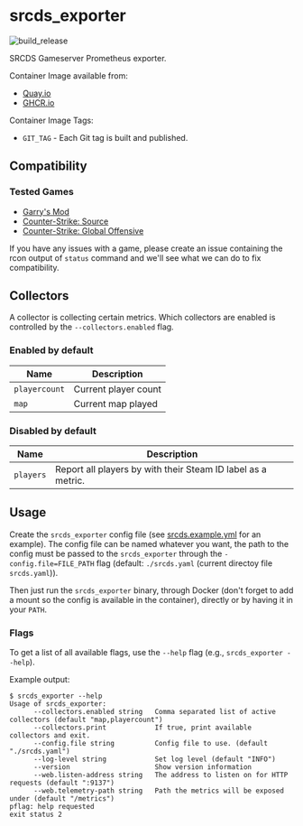 # srcds_exporter

![build_release](https://github.com/galexrt/srcds_exporter/workflows/build_release/badge.svg)

SRCDS Gameserver Prometheus exporter.

Container Image available from:

* [Quay.io](https://quay.io/repository/galexrt/srcds_exporter)
* [GHCR.io](https://github.com/users/galexrt/packages/container/package/srcds_exporter)

Container Image Tags:

* `GIT_TAG` - Each Git tag is built and published.

## Compatibility

### Tested Games

* [Garry's Mod](https://store.steampowered.com/app/4000/Garrys_Mod/)
* [Counter-Strike: Source](https://store.steampowered.com/app/240/CounterStrike_Source/)
* [Counter-Strike: Global Offensive](https://store.steampowered.com/app/730/CounterStrike_Global_Offensive/)

If you have any issues with a game, please create an issue containing the rcon output of `status` command and we'll see what we can do to fix compatibility.

## Collectors

A collector is collecting certain metrics. Which collectors are enabled is controlled by the `--collectors.enabled` flag.

### Enabled by default

| Name          | Description          |
| ------------- | -------------------- |
| `playercount` | Current player count |
| `map`         | Current map played   |

### Disabled by default

| Name      | Description                                                  |
| --------- | ------------------------------------------------------------ |
| `players` | Report all players by with their Steam ID label as a metric. |

## Usage

Create the `srcds_exporter` config file (see [srcds.example.yml](srcds.example.yml) for an example). The config file can be named whatever you want, the path to the config must be passed to the `srcds_exporter` through the `-config.file=FILE_PATH` flag (default: `./srcds.yaml` (current directoy file `srcds.yaml`)).

Then just run the `srcds_exporter` binary, through Docker (don't forget to add a mount so the config is available in the container), directly or by having it in your `PATH`.

### Flags

To get a list of all available flags, use the `--help` flag (e.g., `srcds_exporter --help`).

Example output:

```shell
$ srcds_exporter --help
Usage of srcds_exporter:
      --collectors.enabled string   Comma separated list of active collectors (default "map,playercount")
      --collectors.print            If true, print available collectors and exit.
      --config.file string          Config file to use. (default "./srcds.yaml")
      --log-level string            Set log level (default "INFO")
      --version                     Show version information
      --web.listen-address string   The address to listen on for HTTP requests (default ":9137")
      --web.telemetry-path string   Path the metrics will be exposed under (default "/metrics")
pflag: help requested
exit status 2
```
